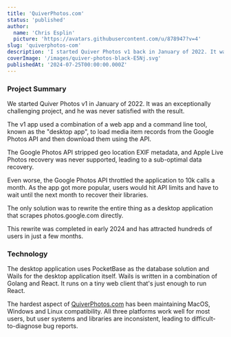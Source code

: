 ```yaml
---
title: 'QuiverPhotos.com'
status: 'published'
author:
  name: 'Chris Esplin'
  picture: 'https://avatars.githubusercontent.com/u/878947?v=4'
slug: 'quiverphotos-com'
description: 'I started Quiver Photos v1 back in January of 2022. It was an exceptionally challenging project, and I was never satisfied with the result.'
coverImage: '/images/quiver-photos-black-E5Nj.svg'
publishedAt: '2024-07-25T00:00:00.000Z'
---
```


### Project Summary

We started Quiver Photos v1 in January of 2022. It was an exceptionally challenging project, and he was never satisfied with the result.

The v1 app used a combination of a web app and a command line tool, known as the "desktop app", to load media item records from the Google Photos API and then download them using the API.

The Google Photos API stripped geo location EXIF metadata, and Apple Live Photos recovery was never supported, leading to a sub-optimal data recovery.

Even worse, the Google Photos API throttled the application to 10k calls a month. As the app got more popular, users would hit API limits and have to wait until the next month to recover their libraries.

The only solution was to rewrite the entire thing as a desktop application that scrapes photos.google.com directly.

This rewrite was completed in early 2024 and has attracted hundreds of users in just a few months.

### Technology

The desktop application uses PocketBase as the database solution and Wails for the desktop application itself. Wails is written in a combination of Golang and React. It runs on a tiny web client that's just enough to run React.

The hardest aspect of [QuiverPhotos.com](https://www.quiverphotos.com) has been maintaining MacOS, Windows and Linux compatibility. All three platforms work well for most users, but user systems and libraries are inconsistent, leading to difficult-to-diagnose bug reports.
